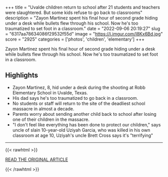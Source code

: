 +++
title = "Uvalde children return to school after 21 students and teachers were slaughtered. But some kids refuse to go back to classrooms"
description = "Zayon Martinez spent his final hour of second grade hiding under a desk while bullets flew through his school. Now he's too traumatized to set foot in a classroom."
date = "2022-09-06 20:19:27"
slug = "6317aa78634086f29532f55d"
image = "https://i.imgur.com/I8Kx6Bd.jpg"
score = "2925"
categories = ['photos', 'children', 'elementary']
+++

Zayon Martinez spent his final hour of second grade hiding under a desk while bullets flew through his school. Now he's too traumatized to set foot in a classroom.

## Highlights

- Zayon Martinez, 8, hid under a desk during the shooting at Robb Elementary School in Uvalde, Texas.
- His dad says he's too traumatized to go back in a classroom.
- No students or staff will return to the site of the deadliest school massacre in almost a decade.
- Parents worry about sending another child back to school after losing one of their children in the massacre.
- "I don't feel like everything has been done to protect our children," says uncle of slain 10-year-old Uziyah Garcia, who was killed in his own classroom at age 10, Uziyah's uncle Brett Cross says it's "terrifying"

---

{{< rawhtml >}}
  <p class="article-category">
    <a target="_blank" href="https://www.cnn.com/2022/09/06/us/uvalde-back-to-school/index.html">READ THE ORIGINAL ARTICLE</a>
  </p>
{{< /rawhtml >}}
